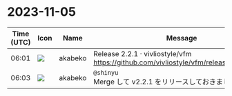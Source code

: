 # 2023-11-05

|Time (UTC)|Icon|Name|Message|
|---|---|---|---|
|06:01|![](https://avatars.slack-edge.com/2019-05-15/624511073651_25909952cd7a069ceed2_72.png)|akabeko|Release 2.2.1 · vivliostyle/vfm<br><https://github.com/vivliostyle/vfm/releases/tag/v2.2.1>|
|06:03|![](https://avatars.slack-edge.com/2019-05-15/624511073651_25909952cd7a069ceed2_72.png)|akabeko|`@shinyu`<br>Merge して v2.2.1 をリリースしておきました！|

